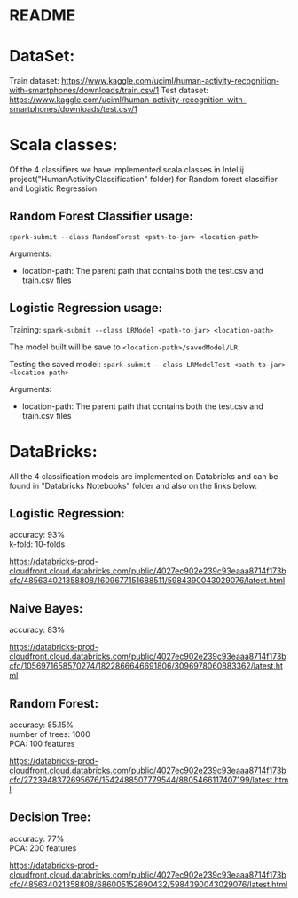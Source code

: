 README
======

DataSet:
========

Train dataset: https://www.kaggle.com/uciml/human-activity-recognition-with-smartphones/downloads/train.csv/1
Test dataset: https://www.kaggle.com/uciml/human-activity-recognition-with-smartphones/downloads/test.csv/1

Scala classes:
==============

Of the 4 classifiers we have implemented scala classes in Intellij project("HumanActivityClassification" folder) for Random forest classifier and Logistic Regression.

Random Forest Classifier usage:
-------------------------------

`spark-submit --class RandomForest <path-to-jar> <location-path>`

Arguments:
- location-path: The parent path that contains both the test.csv and train.csv files

Logistic Regression usage:
--------------------------

Training:
`spark-submit --class LRModel <path-to-jar> <location-path>`

The model built will be save to `<location-path>/savedModel/LR`

Testing the saved model:
`spark-submit --class LRModelTest <path-to-jar> <location-path>`

Arguments:
- location-path: The parent path that contains both the test.csv and train.csv files

DataBricks:
===========

All the 4 classification models are implemented on Databricks and can be found in "Databricks Notebooks" folder and also on the links below:

Logistic Regression:
--------------------
accuracy: 93% \
k-fold: 10-folds

https://databricks-prod-cloudfront.cloud.databricks.com/public/4027ec902e239c93eaaa8714f173bcfc/485634021358808/1609677151688511/5984390043029076/latest.html

Naive Bayes:
------------
accuracy: 83%

https://databricks-prod-cloudfront.cloud.databricks.com/public/4027ec902e239c93eaaa8714f173bcfc/1056971658570274/1822866646691806/3096978060883362/latest.html

Random Forest:
--------------
accuracy: 85.15% \
number of trees: 1000 \
PCA: 100 features

https://databricks-prod-cloudfront.cloud.databricks.com/public/4027ec902e239c93eaaa8714f173bcfc/2723948372695676/1542488507779544/8805466117407199/latest.html

Decision Tree:
--------------
accuracy: 77% \
PCA: 200 features

https://databricks-prod-cloudfront.cloud.databricks.com/public/4027ec902e239c93eaaa8714f173bcfc/485634021358808/686005152690432/5984390043029076/latest.html
